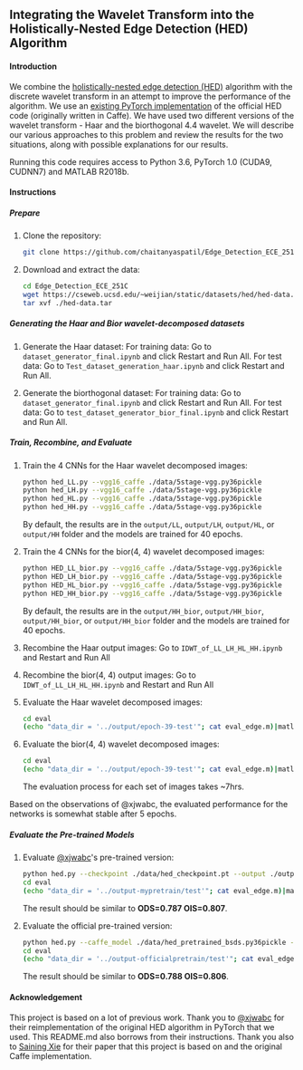 ## Integrating the Wavelet Transform into the Holistically-Nested Edge Detection (HED) Algorithm

#### Introduction

We combine the [holistically-nested edge detection (HED)](https://arxiv.org/abs/1504.06375) algorithm with the discrete wavelet transform in an attempt to improve the performance of the algorithm. We use an [existing PyTorch implementation](https://github.com/xwjabc/hed) of the official HED code (originally written in Caffe). We have used two different versions of the wavelet transform - Haar and the biorthogonal 4.4 wavelet. We will describe our various approaches to this problem and review the results for the two situations, along with possible explanations for our results. 

Running this code requires access to Python 3.6, PyTorch 1.0 (CUDA9, CUDNN7) and MATLAB R2018b.

#### Instructions

##### Prepare

1. Clone the repository:

   ```bash
   git clone https://github.com/chaitanyaspatil/Edge_Detection_ECE_251C.git
   ```

2. Download and extract the data:

   ```bash
   cd Edge_Detection_ECE_251C
   wget https://cseweb.ucsd.edu/~weijian/static/datasets/hed/hed-data.tar
   tar xvf ./hed-data.tar
   ```
##### Generating the Haar and Bior wavelet-decomposed datasets

1. Generate the Haar dataset: 
For training data: Go to `dataset_generator_final.ipynb` and click Restart and Run All.
For test data: Go to `Test_dataset_generation_haar.ipynb` and click Restart and Run All.

2. Generate the biorthogonal dataset:
For training data: Go to `dataset_generator_final.ipynb` and click Restart and Run All.
For test data: Go to `test_dataset_generator_bior_final.ipynb` and click Restart and Run All.

##### Train, Recombine, and Evaluate

1. Train the 4 CNNs for the Haar wavelet decomposed images:

   ```bash
   python hed_LL.py --vgg16_caffe ./data/5stage-vgg.py36pickle
   python hed_LH.py --vgg16_caffe ./data/5stage-vgg.py36pickle
   python hed_HL.py --vgg16_caffe ./data/5stage-vgg.py36pickle
   python hed_HH.py --vgg16_caffe ./data/5stage-vgg.py36pickle
   ```
   
   By default, the results are in the `output/LL`, `output/LH`, `output/HL`, or `output/HH` folder and the models are trained for 40 epochs. 
   
2. Train the 4 CNNs for the bior(4, 4) wavelet decomposed images:

   ```bash
   python HED_LL_bior.py --vgg16_caffe ./data/5stage-vgg.py36pickle
   python HED_LH_bior.py --vgg16_caffe ./data/5stage-vgg.py36pickle
   python HED_HL_bior.py --vgg16_caffe ./data/5stage-vgg.py36pickle
   python HED_HH_bior.py --vgg16_caffe ./data/5stage-vgg.py36pickle
   ```
   
   By default, the results are in the `output/HH_bior`, `output/HH_bior`, `output/HH_bior`, or `output/HH_bior` folder and the models are trained for 40 epochs. 

3. Recombine the Haar output images:
Go to `IDWT_of_LL_LH_HL_HH.ipynb` and Restart and Run All

4. Recombine the bior(4, 4) output images:
Go to `IDWT_of_LL_LH_HL_HH.ipynb` and Restart and Run All

5. Evaluate the Haar wavelet decomposed images:

   ```bash
   cd eval
   (echo "data_dir = '../output/epoch-39-test'"; cat eval_edge.m)|matlab -nodisplay -nodesktop -nosplash
   ```
   

6. Evaluate the bior(4, 4) wavelet decomposed images:

   ```bash
   cd eval
   (echo "data_dir = '../output/epoch-39-test'"; cat eval_edge.m)|matlab -nodisplay -nodesktop -nosplash
   ```

   The evaluation process for each set of images takes ~7hrs.

Based on the observations of @xjwabc, the evaluated performance for the networks is somewhat stable after 5 epochs.

##### Evaluate the Pre-trained Models

1. Evaluate [@xjwabc](https://github.com/xwjabc/)'s pre-trained version:

   ```bash
   python hed.py --checkpoint ./data/hed_checkpoint.pt --output ./output-mypretrain --test
   cd eval
   (echo "data_dir = '../output-mypretrain/test'"; cat eval_edge.m)|matlab -nodisplay -nodesktop -nosplash
   ```

   The result should be similar to **ODS=0.787 OIS=0.807**.

2. Evaluate the official pre-trained version:

   ```bash
   python hed.py --caffe_model ./data/hed_pretrained_bsds.py36pickle --output ./output-officialpretrain --test
   cd eval
   (echo "data_dir = '../output-officialpretrain/test'"; cat eval_edge.m)|matlab -nodisplay -nodesktop -nosplash
   ```

   The result should be similar to **ODS=0.788 OIS=0.806**.

#### Acknowledgement

This project is based on a lot of previous work. Thank you to [@xjwabc](https://github.com/xwjabc/hed) for their reimplementation of the original HED algorithm in PyTorch that we used. This README.md also borrows from their instructions. Thank you also to [Saining Xie](https://github.com/s9xie/hed) for their paper that this project is based on and the original Caffe implementation. 
